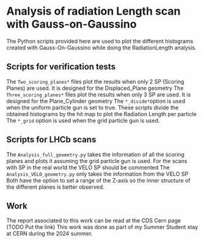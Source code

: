 # Analysis of radiation Length scan with Gauss-on-Gaussino
The Python scripts provided here are used to plot the different histograms created with Gauss-On-Gaussino while doing the RadiationLength analysis.

## Scripts for verification tests
The `Two_scoring_planes*` files plot the results when only 2 SP (Scoring Planes) are used. It is designed for the Displaced_Plane geometry
The `Three_scoring_planes*` files plot the results when only 3 SP are used. It is designed for the Plane_Cylinder geometry
The `*_divide*`option is used when the uniform particle gun is set to true. These scripts divide the obtained histograms by the hit map to plot the Radiation Length per particle
The `*_grid` option is used when the grid particle gun is used. 

## Scripts for LHCb scans
The `Analysis_full_geometry.py` takes the information of all the scoring planes and plots it assuming the grid particle gun is used. For the scans with SP in the real world the VELO SP should be commented
The `Analysis_VELO_geometry.py` only takes the information from the VELO SP
Both have the option to set a range of the Z-axis so the inner structure of the different planes is better observed. 

## Work
The report associated to this work can be read at the CDS Cern page (TODO Put the link)
This work was done as part of my Summer Student stay at CERN during the 2024 summer. 
